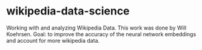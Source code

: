 # wikipedia-data-science
Working with and analyzing Wikipedia Data. This work was done by Will Koehrsen.
Goal: to improve the accuracy of the neural network embeddings and account for more wikipedia data.
